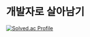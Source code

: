 # 개발자로 살아남기
[![Solved.ac Profile](http://mazassumnida.wtf/api/v2/generate_badge?boj=gksrmf9224)](https://solved.ac/gksrmf9224/)

<!--
**xodyd123/xodyd123** is a ✨ _special_ ✨ repository because its `README.md` (this file) appears on your GitHub profile.

Here are some ideas to get you started:

- 🔭 I’m currently working on ...
- 🌱 I’m currently learning ...
- 👯 I’m looking to collaborate on ...
- 🤔 I’m looking for help with ...
- 💬 Ask me about ...
- 📫 How to reach me: ...
- 😄 Pronouns: ...
- ⚡ Fun fact: ...
-->
